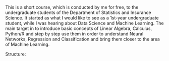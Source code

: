 This is a short course, which is conducted by me for free, to the undergraduate students of the Department of Statistics and Insurance Science. 
It started as what I would like to see as a 1st-year undergraduate student, while I was hearing about Data Science and Machine Learning.
The main target in to introduce basic concepts of Linear Algebra, Calculus, Python/R and step by step use them in order to understand 
Neural Networks, Regression and Classification and bring them closer to the area of Machine Learning.

Structure:
